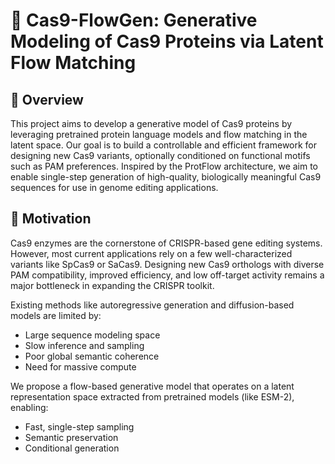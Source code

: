 # 🧬 Cas9-FlowGen: Generative Modeling of Cas9 Proteins via Latent Flow Matching

## 🧠 Overview
This project aims to develop a generative model of Cas9 proteins by leveraging pretrained protein language models and flow matching in the latent space. Our goal is to build a controllable and efficient framework for designing new Cas9 variants, optionally conditioned on functional motifs such as PAM preferences. Inspired by the ProtFlow architecture, we aim to enable single-step generation of high-quality, biologically meaningful Cas9 sequences for use in genome editing applications.

## 🧪 Motivation
Cas9 enzymes are the cornerstone of CRISPR-based gene editing systems. However, most current applications rely on a few well-characterized variants like SpCas9 or SaCas9. Designing new Cas9 orthologs with diverse PAM compatibility, improved efficiency, and low off-target activity remains a major bottleneck in expanding the CRISPR toolkit.

Existing methods like autoregressive generation and diffusion-based models are limited by:

- Large sequence modeling space
- Slow inference and sampling
- Poor global semantic coherence
- Need for massive compute

We propose a flow-based generative model that operates on a latent representation space extracted from pretrained models (like ESM-2), enabling:

- Fast, single-step sampling
- Semantic preservation
- Conditional generation

